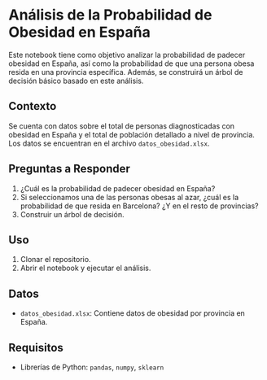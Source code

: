# Análisis de la Probabilidad de Obesidad en España

Este notebook tiene como objetivo analizar la probabilidad de padecer obesidad en España, así como la probabilidad de que una persona obesa resida en una provincia específica. Además, se construirá un árbol de decisión básico basado en este análisis.

## Contexto
Se cuenta con datos sobre el total de personas diagnosticadas con obesidad en España y el total de población detallado a nivel de provincia. Los datos se encuentran en el archivo `datos_obesidad.xlsx`.

## Preguntas a Responder
1. ¿Cuál es la probabilidad de padecer obesidad en España?
2. Si seleccionamos una de las personas obesas al azar, ¿cuál es la probabilidad de que resida en Barcelona? ¿Y en el resto de provincias?
3. Construir un árbol de decisión.

## Uso
1. Clonar el repositorio.
2. Abrir el notebook y ejecutar el análisis.

## Datos
- `datos_obesidad.xlsx`: Contiene datos de obesidad por provincia en España.

## Requisitos
- Librerías de Python: `pandas`, `numpy`, `sklearn`
